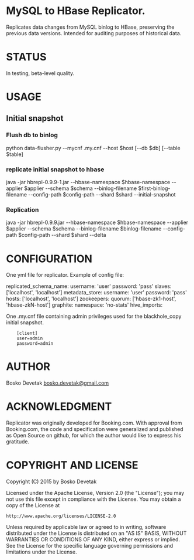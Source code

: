 # MySQL to HBase Replicator.
Replicates data changes from MySQL binlog to HBase, preserving the previous data versions. Intended
for auditing purposes of historical data.

# STATUS
In testing, beta-level quality.

# USAGE

## Initial snapshot

### Flush db to binlog
python data-flusher.py --mycnf .my.cnf --host $host [--db $db] [--table $table]

### replicate initial snapshot to hbase
java -jar hbrepl-0.9.9-1.jar --hbase-namespace $hbase-namespace --applier $applier --schema $schema --binlog-filename $first-binlog-filename --config-path $config-path --shard $shard --initial-snapshot

### Replication
java -jar hbrepl-0.9.9.jar --hbase-namespace $hbase-namespace --applier $applier --schema $schema --binlog-filename $binlog-filename --config-path $config-path --shard $shard --delta

# CONFIGURATION
One yml file for replicator. Example of config file:

replicated_schema_name:
    username: 'user'
    password: 'pass'
    slaves:   ['localhost', 'localhost']
metadata_store:
    username: 'user'
    password: 'pass'
    hosts: ['localhost', 'localhost']
zookeepers:
    quorum:  ['hbase-zk1-host', 'hbase-zkN-host']
graphite:
    namespace: 'no-stats'
hive_imports:

One .my.cnf file containing admin privileges used for the blackhole_copy initial snapshot.
````
    [client]
    user=admin
    password=admin
````

# AUTHOR
Bosko Devetak <bosko.devetak@gmail.com>

# ACKNOWLEDGMENT
Replicator was originally developed for Booking.com. With approval from Booking.com, the code and specification were generalized and published as Open Source on github, for which the author would like to express his gratitude.

# COPYRIGHT AND LICENSE
Copyright (C) 2015 by Bosko Devetak

Licensed under the Apache License, Version 2.0 (the "License");
you may not use this file except in compliance with the License.
You may obtain a copy of the License at

    http://www.apache.org/licenses/LICENSE-2.0

Unless required by applicable law or agreed to in writing, software
distributed under the License is distributed on an "AS IS" BASIS,
WITHOUT WARRANTIES OR CONDITIONS OF ANY KIND, either express or implied.
See the License for the specific language governing permissions and
limitations under the License.

